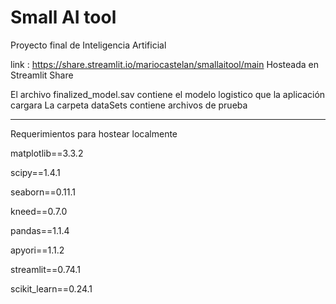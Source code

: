 # Small AI tool
Proyecto final de Inteligencia Artificial 

link : https://share.streamlit.io/mariocastelan/smallaitool/main
Hosteada en Streamlit Share

El archivo finalized_model.sav contiene el modelo logistico que la aplicación cargara
La carpeta dataSets contiene archivos de prueba

---
Requerimientos para hostear localmente


matplotlib==3.3.2


scipy==1.4.1


seaborn==0.11.1


kneed==0.7.0


pandas==1.1.4


apyori==1.1.2


streamlit==0.74.1


scikit_learn==0.24.1


